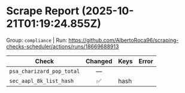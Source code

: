 # Scrape Report (2025-10-21T01:19:24.855Z)

Group: `compliance`  |  Run: https://github.com/AlbertoRoca96/scraping-checks-scheduler/actions/runs/18669688913

| Check | Changed | Keys | Error |
|---|:---:|:--|:--|
| `psa_charizard_pop_total` | — |  |  |
| `sec_aapl_8k_list_hash` | ✅ | hash |  |
